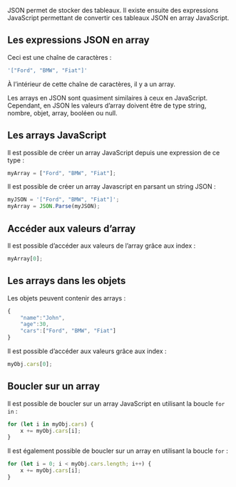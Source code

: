 JSON permet de stocker des tableaux. Il existe ensuite des expressions JavaScript permettant de convertir ces tableaux JSON en array JavaScript.

## Les expressions JSON en array

Ceci est une chaîne de caractères :

```js
'["Ford", "BMW", "Fiat"]'
```

À l’intérieur de cette chaîne de caractères, il y a un array.

Les arrays en JSON sont quasiment similaires à ceux en JavaScript. Cependant, en JSON les valeurs d’array doivent être de type string, nombre, objet, array, booléen ou null.

## Les arrays JavaScript

Il est possible de créer un array JavaScript depuis une expression de ce type :

```js
myArray = ["Ford", "BMW", "Fiat"];
```

Il est possible de créer un array Javascript en parsant un string JSON :

```js
myJSON = '["Ford", "BMW", "Fiat"]';
myArray = JSON.Parse(myJSON);
```

## Accéder aux valeurs d’array

Il est possible d’accéder aux valeurs de l’array grâce aux index :

```js
myArray[0];
```

## Les arrays dans les objets

Les objets peuvent contenir des arrays :

```js
{
    "name":"John",
    "age":30,
    "cars":["Ford", "BMW", "Fiat"]
}
```

Il est possible d’accéder aux valeurs grâce aux index :

```js
myObj.cars[0];
```

## Boucler sur un array

Il est possible de boucler sur un array JavaScript en utilisant la boucle ```for in``` :

```js
for (let i in myObj.cars) {
    x += myObj.cars[i];
}
```

Il est également possible de boucler sur un array en utilisant la boucle ```for``` :

```js
for (let i = 0; i < myObj.cars.length; i++) {
    x += myObj.cars[i];
}
```
